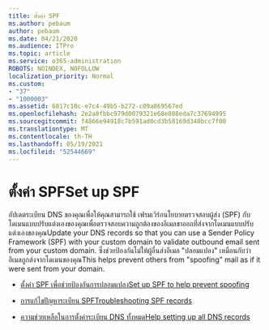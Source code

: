 ```yaml
---
title: ตั้งค่า SPF
ms.author: pebaum
author: pebaum
ms.date: 04/21/2020
ms.audience: ITPro
ms.topic: article
ms.service: o365-administration
ROBOTS: NOINDEX, NOFOLLOW
localization_priority: Normal
ms.custom:
- "37"
- "1000003"
ms.assetid: 6817c10c-e7c4-49b5-b272-c09a869567ed
ms.openlocfilehash: 2e2a8fbbc979d0079321e68e808eda7c37694995
ms.sourcegitcommit: f4866e94918c7b591ad0cd3b58169d340bcc7f00
ms.translationtype: MT
ms.contentlocale: th-TH
ms.lasthandoff: 05/19/2021
ms.locfileid: "52544669"
---
```

# <a name="set-up-spf"></a><span data-ttu-id="72651-102">ตั้งค่า SPF</span><span class="sxs-lookup"><span data-stu-id="72651-102">Set up SPF</span></span>

<span data-ttu-id="72651-103">อัปเดตระเบียน DNS ของคุณเพื่อให้คุณสามารถใช้ เฟรมเวิร์กนโยบายตรวจสอบผู้ส่ง (SPF) กับโดเมนแบบปรับแต่งเองของคุณเพื่อตรวจสอบความถูกต้องของอีเมลขาออกที่ส่งจากโดเมนแบบปรับแต่งเองของคุณ</span><span class="sxs-lookup"><span data-stu-id="72651-103">Update your DNS records so that you can use a Sender Policy Framework (SPF) with your custom domain to validate outbound email sent from your custom domain.</span></span> <span data-ttu-id="72651-104">ซึ่งช่วยป้องกันไม่ให้ผู้อื่นส่งอีเมล "ปลอมแปลง" เหมือนกับว่าอีเมลถูกส่งจากโดเมนของคุณ</span><span class="sxs-lookup"><span data-stu-id="72651-104">This helps prevent others from "spoofing" mail as if it were sent from your domain.</span></span>
  
- [<span data-ttu-id="72651-105">ตั้งค่า SPF เพื่อช่วยป้องกันการปลอมแปลง</span><span class="sxs-lookup"><span data-stu-id="72651-105">Set up SPF to help prevent spoofing</span></span>](/microsoft-365/security/office-365-security/set-up-spf-in-office-365-to-help-prevent-spoofing)

- [<span data-ttu-id="72651-106">การแก้ไขปัญหาระเบียน SPF</span><span class="sxs-lookup"><span data-stu-id="72651-106">Troubleshooting SPF records</span></span>](/microsoft-365/security/office-365-security/how-office-365-uses-spf-to-prevent-spoofing#SPFTroubleshoot)

- [<span data-ttu-id="72651-107">ความช่วยเหลือในการตั้งค่าระเบียน DNS ทั้งหมด</span><span class="sxs-lookup"><span data-stu-id="72651-107">Help setting up all DNS records</span></span>](/microsoft-365/admin/get-help-with-domains/create-dns-records-at-any-dns-hosting-provider)
